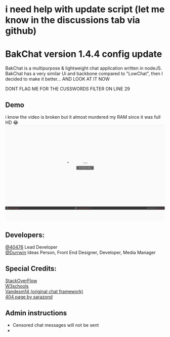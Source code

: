# i need help with update script (let me know in the discussions tab via github)



# BakChat version 1.4.4 config update

BakChat is a multipurpose & lightweight chat application written in nodeJS. BakChat has a very similar Ui and backbone compared to "LowChat", then I decided to make it better... AND LOOK AT IT NOW 

DONT FLAG ME FOR THE CUSSWORDS FILTER ON LINE 29
## Demo
i know the video is broken but it almost murdered my RAM since it was full HD 😂
![Alt Text](README/demo.gif)

## Developers:
[@40476](https://replit.com/@40476) Lead Developer \
[@Durrwin](https://replit.com/@durrwin) Ideas Person, Front End Designer, Developer, Media Manager
## Special Credits:
[StackOverFlow](https://stackoverflow.com)\
[W3schools](https://w3schools.com)\
[Vandesm14 (original chat framework)](https://replit.com/@vandesm14)\
[404 page by sarazond](https://codepen.io/sarazond/pen/jOKyjZ)
## Admin instructions
* Censored chat messages will not be sent
* 